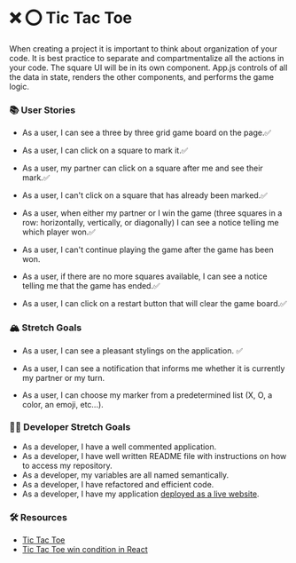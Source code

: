 # ❌ ⭕️ Tic Tac Toe
When creating a project it is important to think about organization of your code. It is best practice to separate and compartmentalize all the actions in your code. The square UI will be in its own component. App.js controls of all the data in state, renders the other components, and performs the game logic.

### 📚 User Stories

- As a user, I can see a three by three grid game board on the page.✅
- As a user, I can click on a square to mark it.✅
- As a user, my partner can click on a square after me and see their mark.✅
- As a user, I can't click on a square that has already been marked.✅
- As a user, when either my partner or I win the game (three squares in a row: horizontally, vertically, or diagonally) I can see a notice telling me which player won.✅
- As a user, I can't continue playing the game after the game has been won.
- As a user, if there are no more squares available, I can see a notice telling me that the game has ended.✅

- As a user, I can click on a restart button that will clear the game board.✅

### 🏔 Stretch Goals

- As a user, I can see a pleasant stylings on the application. ✅

- As a user, I can see a notification that informs me whether it is currently my partner or my turn.
- As a user, I can choose my marker from a predetermined list (X, O, a color, an emoji, etc...).

### 👩‍💻 Developer Stretch Goals

- As a developer, I have a well commented application.
- As a developer, I have well written README file with instructions on how to access my repository.
- As a developer, my variables are all named semantically.
- As a developer, I have refactored and efficient code.
- As a developer, I have my application [deployed as a live website](https://render.com/docs/deploy-create-react-app).

### 🛠 Resources

- [Tic Tac Toe](https://en.wikipedia.org/wiki/Tic-tac-toe)
- [Tic Tac Toe win condition in React](https://forum.freecodecamp.org/t/need-help-understanding-react-tic-tac-toe-winner-function/137840)
